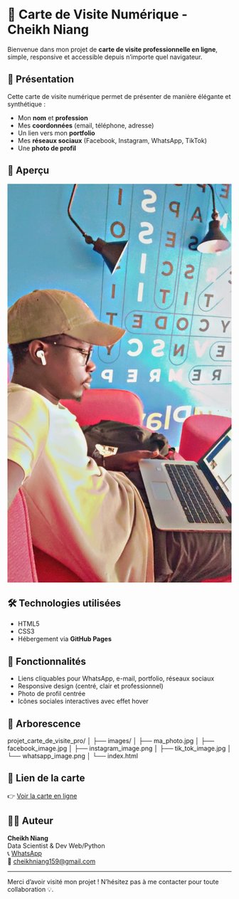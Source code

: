 # 💼 Carte de Visite Numérique - Cheikh Niang

Bienvenue dans mon projet de **carte de visite professionnelle en ligne**, simple, responsive et accessible depuis n’importe quel navigateur.

## 📌 Présentation

Cette carte de visite numérique permet de présenter de manière élégante et synthétique :

- Mon **nom** et **profession**
- Mes **coordonnées** (email, téléphone, adresse)
- Un lien vers mon **portfolio**
- Mes **réseaux sociaux** (Facebook, Instagram, WhatsApp, TikTok)
- Une **photo de profil**

## 📸 Aperçu

![Capture](./images/ma_photo.jpg)

## 🛠️ Technologies utilisées

- HTML5
- CSS3
- Hébergement via **GitHub Pages**

## 🚀 Fonctionnalités

- Liens cliquables pour WhatsApp, e-mail, portfolio, réseaux sociaux
- Responsive design (centré, clair et professionnel)
- Photo de profil centrée
- Icônes sociales interactives avec effet hover

## 📂 Arborescence

projet_carte_de_visite_pro/
│
├── images/
│ ├── ma_photo.jpg
│ ├── facebook_image.jpg
│ ├── instagram_image.png
│ ├── tik_tok_image.jpg
│ └── whatsapp_image.png
│
└── index.html



## 🔗 Lien de la carte

👉 [Voir la carte en ligne](https://ton-utilisateur.github.io/projet_carte_de_visite_pro)


## 🧑‍💻 Auteur

**Cheikh Niang**  
Data Scientist & Dev Web/Python  
📞 [WhatsApp](https://wa.me/221776362714)  
📧 cheikhniang159@gmail.com

---

Merci d’avoir visité mon projet ! N’hésitez pas à me contacter pour toute collaboration 💡.
